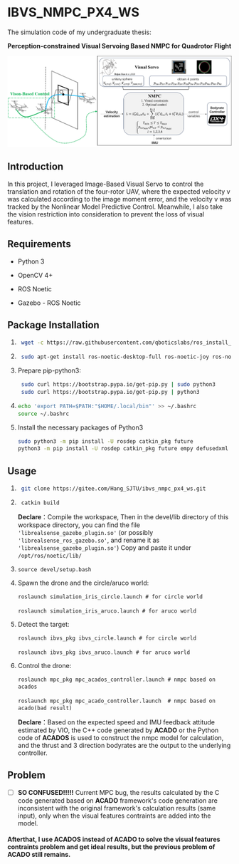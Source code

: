 # IBVS_NMPC_PX4_WS
The simulation code of my undergraduate thesis: 

**Perception-constrained Visual Servoing Based NMPC for Quadrotor Flight**

![image0](https://github.com/hang0610/hang0610.github.io/blob/main/assets/images/undergraduate_thesis.png 'image0')

## Introduction
In this project, I leveraged Image-Based Visual Servo to control the translation and rotation of the four-rotor UAV, where the expected velocity v was calculated according to the image moment error, and the velocity v was tracked by the Nonlinear Model Predictive Control. Meanwhile, I also take the vision restriction into consideration to prevent the loss of visual features.

## Requirements

- Python 3

- OpenCV 4+

- ROS Noetic

- Gazebo - ROS Noetic
## Package Installation
1. ```bash
	wget -c https://raw.githubusercontent.com/qboticslabs/ros_install_noetic/master/ros_install_noetic.sh && chmod +x ./ros_install_noetic.sh && ./ros_install_noetic.sh
	```
4. ```bash
	sudo apt-get install ros-noetic-desktop-full ros-noetic-joy ros-noetic-octomap-ros ros-noetic-mavlink protobuf-compiler libgoogle-glog-dev ros-noetic-control-toolbox python3-wstool python3-catkin-tools
	```
5. Prepare pip-python3:
   ```bash
	sudo curl https://bootstrap.pypa.io/get-pip.py | sudo python3 
	sudo curl https://bootstrap.pypa.io/get-pip.py | python3
	```
6. ```bash
   echo 'export PATH=$PATH:"$HOME/.local/bin"' >> ~/.bashrc
   source ~/.bashrc
	```
7.  Install the necessary packages of Python3
	```bash
	sudo python3 -m pip install -U rosdep catkin_pkg future 
	python3 -m pip install -U rosdep catkin_pkg future empy defusedxml numpy matplotlib imageio opencv-python
	```

## Usage

1. ```bash 
	git clone https://gitee.com/Hang_SJTU/ibvs_nmpc_px4_ws.git
    ```
2. ```
	catkin build
   ```
	**Declare**：Compile the workspace, Then in the devel/lib directory of this workspace directory, you can find the file `'librealsense_gazebo_plugin.so'` (or possibly `'librealsense_ros_gazebo.so'`, and rename it as `'librealsense_gazebo_plugin.so'`) Copy and paste it under `/opt/ros/noetic/lib/`

3. ```
   source devel/setup.bash
   ```

<!-- 4. ```
   roslaunch rpg_rotors_interface quadrotor_empty_world.launch #target:=circle
   ```
	**Declare**：Launch the Gazebo simulation and drone model file (use_mpc=true)
	Then you need to let the quadrotor fly to the position (-3.5m, 0.0m, 1.0m) using the rqt_gui:
	1. Click `connect`
	2. Click `Arm Bridge`
	3. Click `Start`
	As the initial position is set to be (-3.5m, 0.0m, 1.0m), after clicking the three buttons, the quadrotor is supposed to fly to (-3.5m, 0.0m, 1.0m) approximately. (position z may be 0.87m) -->

4. Spawn the drone and the circle/aruco world:
   ```
   roslaunch simulation_iris_circle.launch # for circle world

   roslaunch simulation_iris_aruco.launch # for aruco world
   ```

5. Detect the target:
   ```
   roslaunch ibvs_pkg ibvs_circle.launch # for circle world

   roslaunch ibvs_pkg ibvs_aruco.launch # for aruco world
   ```

6. Control the drone:
   ```
   roslaunch mpc_pkg mpc_acados_controller.launch # nmpc based on acados 

   roslaunch mpc_pkg mpc_acado_controller.launch  # nmpc based on acado(bad result)
   ```

   **Declare**：Based on the expected speed and IMU feedback attitude estimated by VIO, the C++ code generated by **ACADO** or the Python code of **ACADOS** is used to construct the nmpc model for calculation, and the thrust and 3 direction bodyrates are the output to the underlying controller. 
## Problem
 - [ ] **SO CONFUSED!!!!!**
Current MPC bug, the results calculated by the C code generated based on **ACADO** framework's code generation are inconsistent with the original framework's calculation results (same input), only when the visual features contraints are added into the model.

#### Afterthat, I use **ACADOS** instead of **ACADO** to solve the visual features contraints problem and get ideal results, but the previous problem of **ACADO** still remains.
